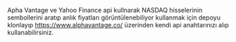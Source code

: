 Apha Vantage ve Yahoo Finance api kullnarak NASDAQ hisselerinin sembollerini aratıp anlık fiyatları görüntülenebiliyor kullanmak için depoyu klonlayıp https://www.alphavantage.co/ üzerinden kendi api anahtarınızı alıp kullanabilirsiniz.

